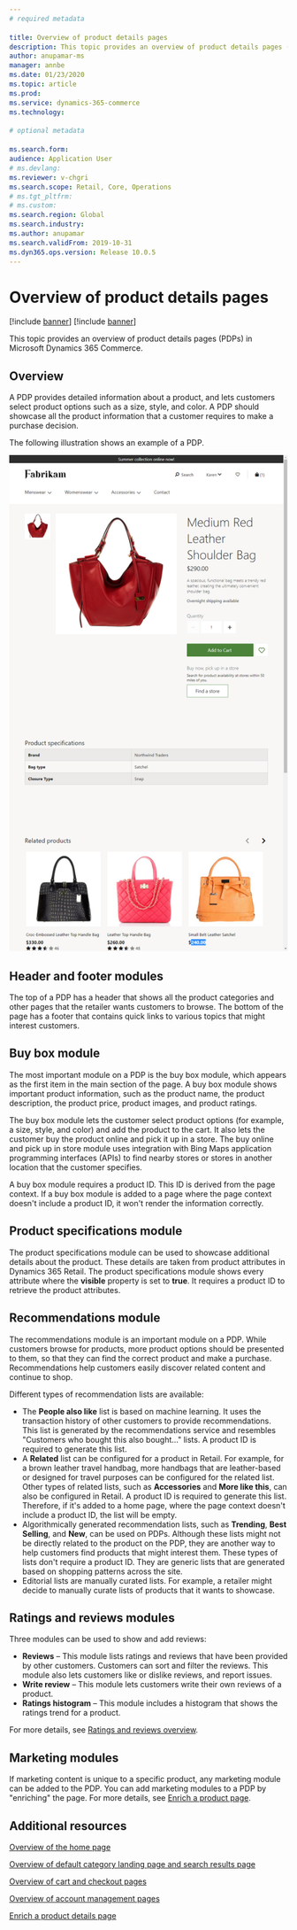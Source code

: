 ```yaml
---
# required metadata

title: Overview of product details pages
description: This topic provides an overview of product details pages (PDPs) in Microsoft Dynamics 365 Commerce.
author: anupamar-ms
manager: annbe
ms.date: 01/23/2020
ms.topic: article
ms.prod: 
ms.service: dynamics-365-commerce
ms.technology: 

# optional metadata

ms.search.form:  
audience: Application User
# ms.devlang: 
ms.reviewer: v-chgri
ms.search.scope: Retail, Core, Operations
# ms.tgt_pltfrm: 
# ms.custom: 
ms.search.region: Global
ms.search.industry: 
ms.author: anupamar
ms.search.validFrom: 2019-10-31
ms.dyn365.ops.version: Release 10.0.5
---
```


# Overview of product details pages

[!include [banner](includes/preview-banner.md)]
[!include [banner](includes/banner.md)]

This topic provides an overview of product details pages (PDPs) in Microsoft Dynamics 365 Commerce.

## Overview

A PDP provides detailed information about a product, and lets customers select product options such as a size, style, and color. A PDP should showcase all the product information that a customer requires to make a purchase decision.

The following illustration shows an example of a PDP.

![Example of a product details page](./media/pdp.PNG)

## Header and footer modules

The top of a PDP has a header that shows all the product categories and other pages that the retailer wants customers to browse. The bottom of the page has a footer that contains quick links to various topics that might interest customers.

## Buy box module

The most important module on a PDP is the buy box module, which appears as the first item in the main section of the page. A buy box module shows important product information, such as the product name, the product description, the product price, product images, and product ratings.

The buy box module lets the customer select product options (for example, a size, style, and color) and add the product to the cart. It also lets the customer buy the product online and pick it up in a store. The buy online and pick up in store module uses integration with Bing Maps application programming interfaces (APIs) to find nearby stores or stores in another location that the customer specifies.

A buy box module requires a product ID. This ID is derived from the page context. If a buy box module is added to a page where the page context doesn't include a product ID, it won't render the information correctly.

## Product specifications module

The product specifications module can be used to showcase additional details about the product. These details are taken from product attributes in Dynamics 365 Retail. The product specifications module shows every attribute where the **visible** property is set to **true**. It requires a product ID to retrieve the product attributes.

## Recommendations module

The recommendations module is an important module on a PDP. While customers browse for products, more product options should be presented to them, so that they can find the correct product and make a purchase. Recommendations help customers easily discover related content and continue to shop.

Different types of recommendation lists are available:

- The **People also like** list is based on machine learning. It uses the transaction history of other customers to provide recommendations. This list is generated by the recommendations service and resembles "Customers who bought this also bought..." lists. A product ID is required to generate this list.
- A **Related** list can be configured for a product in Retail. For example, for a brown leather travel handbag, more handbags that are leather-based or designed for travel purposes can be configured for the related list. Other types of related lists, such as **Accessories** and **More like this**, can also be configured in Retail. A product ID is required to generate this list. Therefore, if it's added to a home page, where the page context doesn't include a product ID, the list will be empty.
- Algorithmically generated recommendation lists, such as **Trending**, **Best Selling**, and **New**, can be used on PDPs. Although these lists might not be directly related to the product on the PDP, they are another way to help customers find products that might interest them. These types of lists don't require a product ID. They are generic lists that are generated based on shopping patterns across the site.
- Editorial lists are manually curated lists. For example, a retailer might decide to manually curate lists of products that it wants to showcase.

## Ratings and reviews modules

Three modules can be used to show and add reviews:

- **Reviews** – This module lists ratings and reviews that have been provided by other customers. Customers can sort and filter the reviews. This module also lets customers like or dislike reviews, and report issues.
- **Write review** – This module lets customers write their own reviews of a product.
- **Ratings histogram** – This module includes a histogram that shows the ratings trend for a product.

For more details, see [Ratings and reviews overview](ratings-reviews-overview.md).

## Marketing modules

If marketing content is unique to a specific product, any marketing module can be added to the PDP. You can add marketing modules to a PDP by "enriching" the page. For more details, see [Enrich a product page](enrich-product-page.md).

## Additional resources

[Overview of the home page](quick-tour-home-page.md)

[Overview of default category landing page and search results page](category-search-page-overview.md)

[Overview of cart and checkout pages](quick-tour-cart-checkout.md)

[Overview of account management pages](quick-tour-account-management.md)

[Enrich a product details page](enrich-product-page.md)
